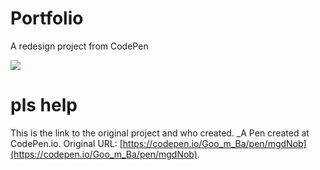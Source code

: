 # Portfolio
A redesign project from CodePen 

<a href="https://media.giphy.com/media/kZLB9p8Ik8kefqRN3N/giphy"><img src="https://media.giphy.com/media/kZLB9p8Ik8kefqRN3N/giphy.gif"/></a>


# pls help
This is the link to the original project and who created.
 _A Pen created at CodePen.io. Original URL: [https://codepen.io/Goo_m_Ba/pen/mgdNob](https://codepen.io/Goo_m_Ba/pen/mgdNob).
 
